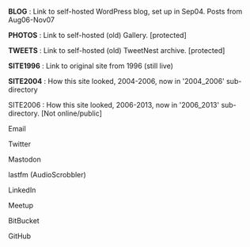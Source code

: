 
**BLOG** : Link to self-hosted WordPress blog, set up in Sep04. Posts from Aug06-Nov07

**PHOTOS** : Link to self-hosted (old) Gallery. [protected]

**TWEETS** : Link to self-hosted (old) TweetNest archive. [protected]

**SITE1996** : Link to original site from 1996 (still live)

**SITE2004** : How this site looked, 2004-2006, now in '2004_2006' sub-directory

SITE2006 : How this site looked, 2006-2013, now in '2006_2013' sub-directory. [Not online/public]


Email

Twitter

Mastodon

lastfm (AudioScrobbler)

LinkedIn

Meetup

BitBucket

GitHub